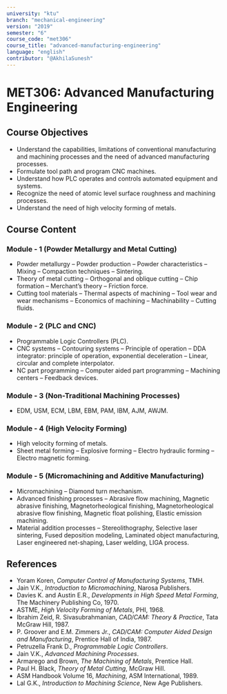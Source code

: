 ```yaml
---
university: "ktu"
branch: "mechanical-engineering"
version: "2019"
semester: "6"
course_code: "met306"
course_title: "advanced-manufacturing-engineering"
language: "english"
contributor: "@AkhilaSunesh"
---
```


# MET306: Advanced Manufacturing Engineering

## Course Objectives
* Understand the capabilities, limitations of conventional manufacturing and machining processes and the need of advanced manufacturing processes.  
* Formulate tool path and program CNC machines.  
* Understand how PLC operates and controls automated equipment and systems.  
* Recognize the need of atomic level surface roughness and machining processes.  
* Understand the need of high velocity forming of metals.  

## Course Content
### Module - 1 (Powder Metallurgy and Metal Cutting)
* Powder metallurgy – Powder production – Powder characteristics – Mixing – Compaction techniques – Sintering.  
* Theory of metal cutting – Orthogonal and oblique cutting – Chip formation – Merchant’s theory – Friction force.  
* Cutting tool materials – Thermal aspects of machining – Tool wear and wear mechanisms – Economics of machining – Machinability – Cutting fluids.  

### Module - 2 (PLC and CNC)
* Programmable Logic Controllers (PLC).  
* CNC systems – Contouring systems – Principle of operation – DDA integrator: principle of operation, exponential deceleration – Linear, circular and complete interpolator.  
* NC part programming – Computer aided part programming – Machining centers – Feedback devices.  

### Module - 3 (Non-Traditional Machining Processes)
* EDM, USM, ECM, LBM, EBM, PAM, IBM, AJM, AWJM.  

### Module - 4 (High Velocity Forming)
* High velocity forming of metals.  
* Sheet metal forming – Explosive forming – Electro hydraulic forming – Electro magnetic forming.  

### Module - 5 (Micromachining and Additive Manufacturing)
* Micromachining – Diamond turn mechanism.  
* Advanced finishing processes – Abrasive flow machining, Magnetic abrasive finishing, Magnetorheological finishing, Magnetorheological abrasive flow finishing, Magnetic float polishing, Elastic emission machining.  
* Material addition processes – Stereolithography, Selective laser sintering, Fused deposition modeling, Laminated object manufacturing, Laser engineered net-shaping, Laser welding, LIGA process.  

## References
* Yoram Koren, *Computer Control of Manufacturing Systems*, TMH.  
* Jain V.K., *Introduction to Micromachining*, Narosa Publishers.  
* Davies K. and Austin E.R., *Developments in High Speed Metal Forming*, The Machinery Publishing Co, 1970.  
* ASTME, *High Velocity Forming of Metals*, PHI, 1968.  
* Ibrahim Zeid, R. Sivasubrahmanian, *CAD/CAM: Theory & Practice*, Tata McGraw Hill, 1987.  
* P. Groover and E.M. Zimmers Jr., *CAD/CAM: Computer Aided Design and Manufacturing*, Prentice Hall of India, 1987.  
* Petruzella Frank D., *Programmable Logic Controllers*.  
* Jain V.K., *Advanced Machining Processes*.  
* Armarego and Brown, *The Machining of Metals*, Prentice Hall.  
* Paul H. Black, *Theory of Metal Cutting*, McGraw Hill.  
* ASM Handbook Volume 16, *Machining*, ASM International, 1989.  
* Lal G.K., *Introduction to Machining Science*, New Age Publishers.
